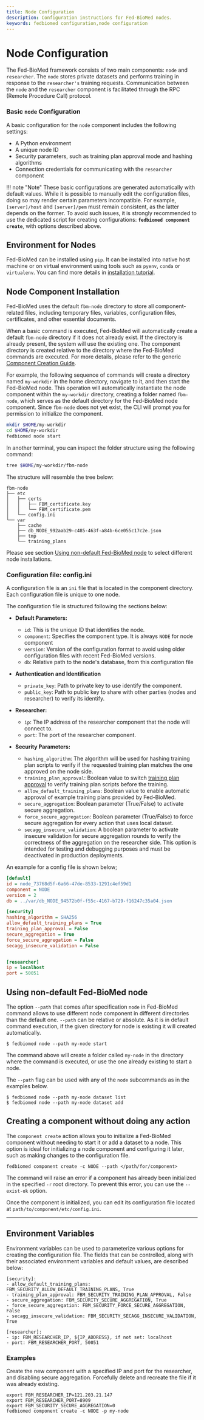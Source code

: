 ```yaml
---
title: Node Configuration
description: Configuration instructions for Fed-BioMed nodes.
keywords: fedbiomed configuration,node configuration
---
```


# Node Configuration

The Fed-BioMed framework consists of two main components: `node` and `researcher`. The `node` stores private datasets and performs training in response to the `researcher's` training requests. Communication between the `node` and the `researcher` component is facilitated through the RPC (Remote Procedure Call) protocol.

### Basic `node` Configuration


A basic configuration for the `node` component includes the following settings:

- A Python environment
- A unique node ID
- Security parameters, such as training plan approval mode and hashing algorithms
- Connection credentials for communicating with the `researcher` component

!!! note "Note"
    These basic configurations are generated automatically with default values. While it is possible to manually edit the configuration files, doing so may render certain parameters incompatible. For example, `[server]/host` and `[server]/pem` must remain consistent, as the latter depends on the former.
    To avoid such issues, it is strongly recommended to use the dedicated script for creating configurations: **`fedbiomed component create`**, with options described above.


## Environment for Nodes

Fed-BioMed can be installed using `pip`. It can be installed into native host machine or on virtual environment using tools such as `pyenv`, `conda` or `virtualenv`.  You can find more details in [installation tutorial](../../getting-started/installation.md).


## Node Component Installation

Fed-BioMed uses the default `fbm-node` directory to store all component-related files, including temporary files, variables, configuration files, certificates, and other essential documents.

When a basic command is executed, Fed-BioMed will automatically create a default `fbm-node` directory if it does not already exist. If the directory is already present, the system will use the existing one. The component directory is created relative to the directory where the Fed-BioMed commands are executed. For more details, please refer to the generic [Component Creation Guide](../../getting-started/configuration.md).

For example, the following sequence of commands will create a directory named `my-workdir` in the home directory, navigate to it, and then start the Fed-BioMed node. This operation will automatically instantiate the node component within the `my-workdir` directory, creating a folder named `fbm-node`, which serves as the default directory for the Fed-BioMed node component.   Since `fbm-node` does not yet exist, the CLI will prompt you for permission to initialize the component.

```bash
mkdir $HOME/my-workdir
cd $HOME/my-workdir
fedbiomed node start
```

In another terminal, you can inspect the folder structure using the following command:

```bash
tree $HOME/my-workdir/fbm-node
```

The structure will resemble the tree below:

```plaintext
fbm-node
├── etc
│   ├── certs
│   │   ├── FBM_certificate.key
│   │   └── FBM_certificate.pem
│   └── config.ini
└── var
    ├── cache
    ├── db_NODE_992aab29-c485-463f-a84b-6ce055c17c2e.json
    ├── tmp
    └── training_plans
```

Please see section [Using non-default Fed-BioMed node](#using-non-default-Fed-BioMed-node) to select different node installations.

### Configuration file: config.ini

A configuration file is an `ini` file that is located in the component directory. Each configuration file is unique to one node.

The configuration file is structured following the sections below:

- **Default Parameters:**
    - `id`: This is the unique ID that identifies the node.
    - `component`: Specifies the component type. It is always `NODE` for node component
    - `version`: Version of the configuration format to avoid using older configuration files with recent Fed-BioMed versions.
    - `db`: Relative path to the node's database, from this configuration file

- **Authentication and Identification**
    - `private_key`: Path to private key to use identify the component.
    - `public_key`: Path to public key to share with other parties (nodes and researcher) to verify its identify.

- **Researcher:**
    - `ip`: The IP address of the researcher component that the node will connect to.
    - `port`: The port of the researcher component.

- **Security Parameters:**
    - `hashing_algorithm`: The algorithm will be used for hashing training plan scripts to verify if the requested training plan matches the one approved on the node side.
    - `training_plan_approval`: Boolean value to switch [training plan approval](./training-plan-security-manager.md)
    to verify training plan scripts before the training.
    - `allow_default_training_plans`: Boolean value to enable automatic approval of example training plans provided by Fed-BioMed.
    - `secure_aggregation`: Boolean parameter (True/False) to activate secure aggregation.
    - `force_secure_aggregation`: Boolean parameter (True/False) to force secure aggregation for every action that uses local dataset.
    - `secagg_insecure_validation`: A boolean parameter to activate insecure validation for secure aggregation rounds to verify the correctness of the aggregation on the researcher side. This option is intended for testing and debugging purposes and must be deactivated in production deployments.

An example for a config file is shown below;

```ini
[default]
id = node_73768d5f-6a66-47de-8533-1291c4ef59d1
component = NODE
version = 2
db = ../var/db_NODE_94572b0f-f55c-4167-b729-f16247c35a04.json

[security]
hashing_algorithm = SHA256
allow_default_training_plans = True
training_plan_approval = False
secure_aggregation = True
force_secure_aggregation = False
secagg_insecure_validation = False


[researcher]
ip = localhost
port = 50051

```

## Using non-default Fed-BioMed node

The option `--path` that comes after specification `node` in Fed-BioMed command allows to use different node component in different directories than the default one. `--path` can be relative or absolute. As it is in default command execution, if the given directory for node is existing it will created automatically.

```
$ fedbiomed node --path my-node start
```
The command above will create a folder called `my-node` in the directory where the command is executed, or use the one already existing to start a node.

The `--path` flag can be used with any of the `node` subcommands as in the examples below.

```
$ fedbiomed node --path my-node dataset list
$ fedbiomed node --path my-node dataset add
```

## Creating a component without doing any action


The `component create` action allows you to initialize a Fed-BioMed component without needing to start it or add a dataset to a node. This option is ideal for initializing a node component and configuring it later, such as making changes to the configuration file.

```shell
fedbiomed component create -c NODE --path </path/for/component>
```

The command will raise an error if a component has already been initialized in the specified `-r` root directory. To prevent this error, you can use the `--exist-ok` option.

Once the component is initialized, you can edit its configuration file located at `path/to/component/etc/config.ini`.

---

## Environment Variables

Environment variables can be used to parameterize various options for creating the configuration file. The fields that can be controlled, along with their associated environment variables and default values, are described below:

```
[security]:
- allow_default_training_plans: FBM_SECURITY_ALLOW_DEFAULT_TRAINING_PLANS, True
- training_plan_approval: FBM_SECURITY_TRAINING_PLAN_APPROVAL, False
- secure_aggregation: FBM_SECURITY_SECURE_AGGREGATION, True
- force_secure_aggregation: FBM_SECURITY_FORCE_SECURE_AGGREGATION, False
- secagg_insecure_validation: FBM_SECURITY_SECAGG_INSECURE_VALIDATION, True

[researcher]:
- ip: FBM_RESEARCHER_IP, ${IP_ADDRESS}, if not set: localhost
- port: FBM_RESEARCHER_PORT, 50051
```

### Examples

Create the new component with a specified IP and port for the researcher, and disabling secure aggregation. Forcefully delete and recreate the file if it was already existing.

```shell
export FBM_RESEARCHER_IP=121.203.21.147
export FBM_RESEARCHER_PORT=8909
export FBM_SECURITY_SECURE_AGGREGATION=0
fedbiomed component create -c NODE -p my-node
```


